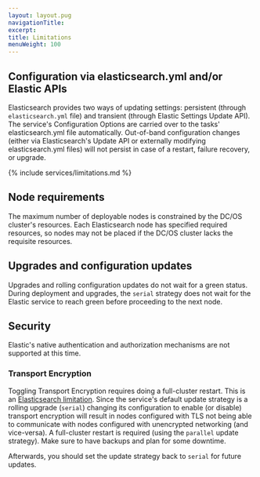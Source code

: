 ```yaml
---
layout: layout.pug
navigationTitle:
excerpt:
title: Limitations
menuWeight: 100
---
```


## Configuration via elasticsearch.yml and/or Elastic APIs

Elasticsearch provides two ways of updating settings: persistent (through `elasticsearch.yml` file) and transient (through Elastic Settings Update API). The service's Configuration Options are carried over to the tasks' elasticsearch.yml file automatically. Out-of-band configuration changes (either via Elasticsearch's Update API or externally modifying elasticsearch.yml files) will not persist in case of a restart, failure recovery, or upgrade.

{% include services/limitations.md %}

## Node requirements

The maximum number of deployable nodes is constrained by the DC/OS cluster's resources. Each Elasticsearch node has specified required resources, so nodes may not be placed if the DC/OS cluster lacks the requisite resources.

## Upgrades and configuration updates

Upgrades and rolling configuration updates do not wait for a green status. During deployment and upgrades, the `serial` strategy does not wait for the Elastic service to reach green before proceeding to the next node.


## Security

Elastic's native authentication and authorization mechanisms are not supported at this time.

### Transport Encryption

Toggling Transport Encryption requires doing a full-cluster restart. This is an [Elasticsearch limitation](https://www.elastic.co/guide/en/elasticsearch/reference/current/configuring-tls.html). Since the service's default update strategy is a rolling upgrade (`serial`) changing its configuration to enable (or disable) transport encryption will result in nodes configured with TLS not being able to communicate with nodes configured with unencrypted networking (and vice-versa). A full-cluster restart is required (using the `parallel` update strategy). Make sure to have backups and plan for some downtime.

Afterwards, you should set the update strategy back to `serial` for future updates.
